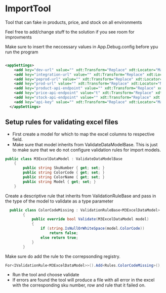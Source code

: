
# ImportTool

Tool that can fake in products, price, and stock on all environments

  

Feel free to add/change stuff to the solution if you see room for improvments

  

Make sure to insert the neccessary values in App.Debug.config before ypu run the program



```xml

<appSettings>
    <add key="dev-url" value="" xdt:Transform="Replace" xdt:Locator="Match(key)"/>
    <add key="integration-url" value="" xdt:Transform="Replace" xdt:Locator="Match(key)" />
    <add key="peprod-url" value="" xdt:Transform="Replace" xdt:Locator="Match(key)"/>
    <add key="prod-url" value="" xdt:Transform="Replace" xdt:Locator="Match(key)"/>
    <add key="product-api-endpoint" value="" xdt:Transform="Replace" xdt:Locator="Match(key)"/>
    <add key="price-api-endpoint" value="t" xdt:Transform="Replace" xdt:Locator="Match(key)"/>
    <add key="stock-api-endpoint" value="" xdt:Transform="Replace" xdt:Locator="Match(key)" />
    <add key="api-key" value="" xdt:Transform="Replace" xdt:Locator="Match(key)"/>
  </appSettings>

```

## Setup rules for validating excel files
- First create a model for which to map the excel columns to respective field.
- Make sure that model inherits from ValidateDataModelBase. This is just to make sure that we do not configure validation rules for import models.
```csharp
public class M3ExcelDataModel : ValidateDataModelBase
    {
        public string SkuNumber { get; set; }
        public string ColorCode { get; set; }
        public string ColorName { get; set; }
        public string Model { get; set; }
    }
```
Create a descriptive rule that inherits from ValidationRuleBase and pass in the type of the model to validate as a type parameter
```csharp
  public class ColorCodeMissing : ValidationRuleBase<M3ExcelDataModel>
        {
            public override bool Validate(M3ExcelDataModel model)
            {
                if (string.IsNullOrWhiteSpace(model.ColorCode))
                    return false;
                else return true;
            }
        }
```
Make sure do add the rule to the correpsonding registry.
```csharp
For<IValidationRule<M3ExcelDataModel>>().Add<Rules.ColorCodeMissing>();
```
- Run the tool and choose validate
-  If errors are found the tool will produce a file with all error in the excel with the corresponding sku number, row and rule that it failed on. 
